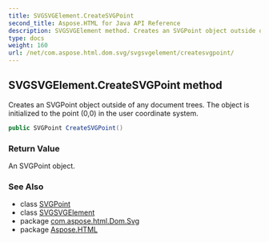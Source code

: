```yaml
---
title: SVGSVGElement.CreateSVGPoint
second_title: Aspose.HTML for Java API Reference
description: SVGSVGElement method. Creates an SVGPoint object outside of any document trees. The object is initialized to the point 00 in the user coordinate system
type: docs
weight: 160
url: /net/com.aspose.html.dom.svg/svgsvgelement/createsvgpoint/
---
```

## SVGSVGElement.CreateSVGPoint method

Creates an SVGPoint object outside of any document trees. The object is initialized to the point (0,0) in the user coordinate system.

```java
public SVGPoint CreateSVGPoint()
```

### Return Value

An SVGPoint object.

### See Also

* class [SVGPoint](../../../com.aspose.html.dom.svg.datatypes/svgpoint/)
* class [SVGSVGElement](../)
* package [com.aspose.html.Dom.Svg](../../svgsvgelement/)
* package [Aspose.HTML](../../../)
